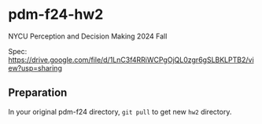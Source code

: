 # pdm-f24-hw2
NYCU Perception and Decision Making 2024 Fall

Spec: https://drive.google.com/file/d/1LnC3f4RRiWCPgOjQL0zgr6gSLBKLPTB2/view?usp=sharing

## Preparation
In your original pdm-f24 directory, `git pull` to get new `hw2` directory.
